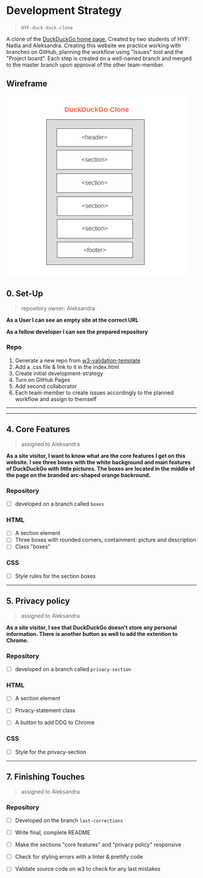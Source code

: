 # Development Strategy

> `HYF-duck-duck-clone`

A clone of the [DuckDuckGo home page.](duckduckgo.com) Created by two students of HYF: Nadia and Aleksandra. Creating this website we practice working with branches on GitHub, planning the workflow using "Issues" tool and the "Project board". Each step is created on a well-named branch and merged to the master branch upon approval of the other team-member. 

## Wireframe

![wireframe](/wireframe.png)

## 0. Set-Up

> repository owner: Aleksandra

__As a User I can see an empty site at the correct URL__

__As a fellow developer I can see the prepared repository__

### Repo

1. Generate a new repo from [w3-validation-template](https://github.com/hackyourfuturebelgium/w3-validation-template)
2. Add a .css file & link to it in the index.html
3. Create initial development-strategy
4. Turn on GitHub Pages
5. Add second collaborator
6. Each team-member to create issues accordingly to the planned workflow and assign to themself

---

<!-- Nadia you edit this 
 
 ## 1. site logo+search bar+section 

> assigned to __

__As a site visitor, I want to know what the web page is called__

### Repository

- [ ] developed on a branch called `site-title`

### HTML

- [ ] A header element ...
- [ ] ... with the page's title
- [ ] ... and class "site-title"

### CSS

- [ ] the "site-title" class

---

## 2.  introduction

> assigned to __

__As a site visitor, I want to read an introduction to this web page__

### Repository

- [ ] developed on a branch called `introduction`

### HTML

- [ ] A section element ...
- [ ] ... with an introduction to the page's main content
- [ ] ... and class "introduction"

### CSS

- [ ] the "introduction" class

---

## 3. main text

> assigned to __

__As a site visitor, I want to learn about something cool__

### Repository

- [ ] developed on a branch called `introduction`

### HTML

- [ ] An article element ...
- [ ] ... with the page's main content
- [ ] ... and class "main-text"

### CSS

- [ ] the "main-text" class
-->
---

## 4. Core Features

> assigned to Aleksandra

__As a site visitor, I want to know what are the core features I get on this website. I see three boxes with the white background and main features of DuckDuckGo with little pictures. The boxes are located in the middle of the page on the branded arc-shaped orange backround.__

### Repository

- [ ] developed on a branch called `boxes`

### HTML

- [ ] A section element
- [ ] Three boxes with rounded corners, containment: picture and description
- [ ] Class "boxes"

### CSS

- [ ] Style rules for the section boxes

---

## 5. Privacy policy

> assigned to Aleksandra

__As a site visitor, I see that DuckDuckGo doesn't store any personal information. There is another button as well to add the extention to Chrome.__

### Repository

- [ ] developed on a branch called `privacy-section`

### HTML

- [ ] A section element
- [ ] Privacy-statement class 
- [ ] A button to add DDG to Chrome


### CSS

- [ ] Style for the privacy-section

---

<!-- ## 6. Footer
### HTML

- [ ] A footer element ...
- [ ] ... with the author's contact info
- [ ] ... and class "contact-info"

### CSS

- [ ] the "contact-info" class

--- -->

## 7. Finishing Touches

> assigned to Aleksandra 

### Repository

- [ ] Developed on the branch `last-corrections`

- [ ] Write final, complete README
- [ ] Make the sections "core features" and "privacy policy" responsive
- [ ] Check for styling errors with a linter & prettify code
- [ ] Validate source code on w3 to check for any last mistakes

<!--
## 8. Finishing Touches
> assigned to Nadia

### Repository

- [ ] Developed on the branch

- [ ] Write final, complete README
- [ ] Check for styling errors with a linter & prettify code
- [ ] Validate source code on w3 to check for any last mistakes
- [ ] Development-strategy -->
